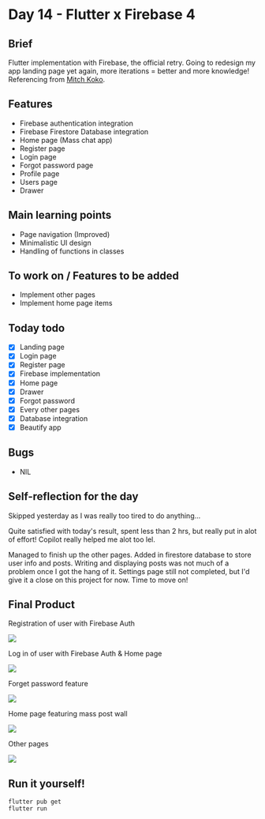 # Day 14 - Flutter x Firebase 4

## Brief
Flutter implementation with Firebase, the official retry. Going to redesign my app landing page yet again, more iterations = better and more knowledge! Referencing from [Mitch Koko](https://www.youtube.com/watch?v=zohXXZBUVYI).

## Features
- Firebase authentication integration
- Firebase Firestore Database integration
- Home page (Mass chat app)
- Register page
- Login page
- Forgot password page
- Profile page
- Users page
- Drawer

## Main learning points
- Page navigation (Improved)
- Minimalistic UI design
- Handling of functions in classes

## To work on / Features to be added
- Implement other pages
- Implement home page items

## Today todo
- [x] Landing page
- [x] Login page
- [x] Register page
- [x] Firebase implementation
- [x] Home page
- [x] Drawer
- [x] Forgot password
- [x] Every other pages
- [x] Database integration
- [x] Beautify app

## Bugs
- NIL

## Self-reflection for the day
Skipped yesterday as I was really too tired to do anything...

Quite satisfied with today's result, spent less than 2 hrs, but really put in alot of effort! Copilot really helped me alot too lel.

Managed to finish up the other pages. Added in firestore database to store user info and posts. Writing and displaying posts was not much of a problem once I got the hang of it. Settings page still not completed, but I'd give it a close on this project for now. Time to move on!

## Final Product
Registration of user with Firebase Auth

![](/assets/final/Day%2012%20-%20Registration.gif)

Log in of user with Firebase Auth & Home page

![](/assets/final/Day%2012%20-%20Login%20&%20Home.gif)

Forget password feature

![](/assets/final/Day%2013%20-%20Password%20Reset.gif)

Home page featuring mass post wall

![](/assets/final/Day%2014%20-%20Home%20page.gif)

Other pages

![](/assets/final/Day%2014%20-%20Other%20pages.gif)

## Run it yourself!
```
flutter pub get
flutter run
```